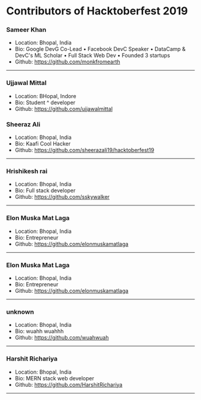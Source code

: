# Contributors of Hacktoberfest 2019

### Sameer Khan
- Location: Bhopal, India
- Bio: Google DevG Co-Lead • Facebook DevC Speaker • DataCamp & DevC's ML Scholar • Full Stack Web Dev • Founded 3 startups
- Github: https://github.com/monkfromearth
***

### Ujjawal Mittal  
- Location: BHopal, Indore
- Bio: Student ^ developer
- Github: https://github.com/ujjawalmittal

### Sheeraz Ali
- Location: Bhopal, India
- Bio: Kaafi Cool Hacker
- Github: https://github.com/sheerazali19/hacktoberfest19
***

### Hrishikesh rai
- Location: Bhopal, India
- Bio: Full stack developer
- Github: https://github.com/sskywalker
***

### Elon Muska Mat Laga
- Location: Bhopal, India
- Bio: Entrepreneur
- Github: https://github.com/elonmuskamatlaga
***

### Elon Muska Mat Laga
- Location: Bhopal, India
- Bio: Entrepreneur
- Github: https://github.com/elonmuskamatlaga
***

### unknown
- Location: Bhopal, India
- Bio: wuahh wuahhh
- Github: https://github.com/wuahwuah
***

### Harshit Richariya
- Location: Bhopal, India
- Bio: MERN stack web developer
- Github: https://github.com/HarshitRichariya
***
